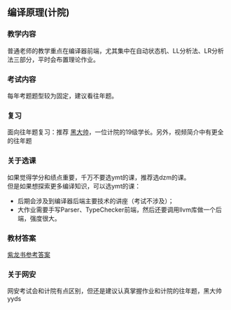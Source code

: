 ## 编译原理(计院)

### 教学内容
普通老师的教学重点在编译器前端，尤其集中在自动状态机、LL分析法、LR分析法三部分，平时会布置理论作业。  

### 考试内容
每年考题题型较为固定，建议看往年题。  

### 复习
面向往年题复习：推荐 [黑大帅](https://www.bilibili.com/video/BV1SB4y1S7Sc)，一位计院的19级学长。另外，视频简介中有更全的往年题

### 关于选课
如果觉得学分和绩点重要，千万不要选ymt的课，推荐选dzm的课。  
但是如果想探索更多编译知识，可以选ymt的课：
- 后期会涉及到编译器后端主要技术的讲座（考试不涉及）；
- 大作业需要手写Parser、TypeChecker前端，然后还要调用llvm库做一个后端，强度很大。

### 教材答案
[紫龙书参考答案](https://gitee.com/stleox/PurpleDragonBookAnswer)

### 关于网安
网安考试会和计院有点区别，但还是建议认真掌握作业和计院的往年题，黑大帅yyds
